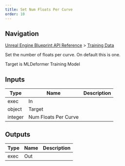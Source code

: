 ```yaml
---
title: Set Num Floats Per Curve
order: 10
---
```

## Navigation

[Unreal Engine Blueprint API Reference](https://dev.epicgames.com/documentation/en-us/unreal-engine/BlueprintAPI) > [Training Data](https://dev.epicgames.com/documentation/en-us/unreal-engine/BlueprintAPI/TrainingData)

Set the number of floats per curve. On default this is one.

Target is MLDeformer Training Model

## Inputs

| Type | Name | Description |
| --- | --- | --- |
| exec | In |  |
| object | Target |  |
| integer | Num Floats Per Curve |  |

## Outputs

| Type | Name | Description |
| --- | --- | --- |
| exec | Out |  |

